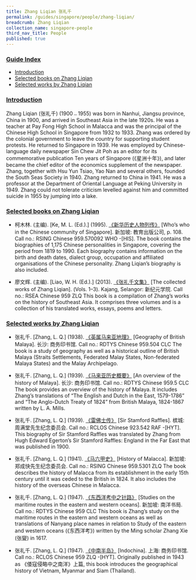 ```yaml
---
title: Zhang Liqian 张礼千
permalink: /guides/singapore/people/zhang-liqian/
breadcrumb: Zhang Liqian
collection_name: singapore-people
third_nav_title: People
published: true
---
```


### <u>Guide Index</u>

* [Introduction](#introduction)
* [Selected books on Zhang Liqian](#selected-books-on-zhang-liqian)
* [Selected works by Zhang Liqian](#selected-works-by-zhang-liqian)

### <u>Introduction</u>

Zhang Liqian (张礼千) (1900﹘1955) was born in Nanhui, Jiangsu province, China in 1900, and arrived in Southeast Asia in the late 1920s. He was a teacher at Pay Fong High School in Malacca and was the principal of the Chinese High School in Singapore from 1932 to 1933. Zhang was ordered by the colonial government to leave the country for supporting student protests. He returned to Singapore in 1939. He was employed by Chinese-language daily newspaper Sin Chew Jit Poh as an editor for its commemorative publication Ten years of Singapore (《星洲十年》), and later became the chief editor of the economics supplement of the newspaper. Zhang, together with Hsu Yun Tsiao, Yao Nan and several others, founded the South Seas Society in 1940. Zhang returned to China in 1941. He was a professor at the Department of Oriental Language at Peking University in 1949. Zhang could not tolerate criticism levelled against him and committed suicide in 1955 by jumping into a lake.


### <u>Selected books on Zhang Liqian</u>

* 柯木林. (主编). [Ke, M. L. (Ed.).] (1995). [《新华历史人物列传》](http://eservice.nlb.gov.sg/item_holding_s.aspx?bid=84500628) [Who’s who in the Chinese community of Singapore]. 新加坡: 教育出版公司, p. 108.
Call no.: RSING Chinese 959.570092 WHO -\[HIS\].
The book contains the biographies of 1,175 Chinese personalities in Singapore, covering the period from 1819 to 1990. Each biography contains information on the birth and death dates, dialect group, occupation and affiliated organisations of the Chinese personality. Zhang Liqian’s biography is also included.


* 廖文辉. (主编). [Liao, W. H. (Ed.).] (2013). [《张礼千文集》](http://eservice.nlb.gov.sg/item_holding_s.aspx?bid=200124559) [The collected works of Zhang Liqian]. (Vols. 1–3). Kajang, Selangor: 新纪元学院.
Call no.: RSEA Chinese 959 ZLQ
This book is a compilation of Zhang’s works on the history of Southeast Asia. It comprises three volumes and is a collection of his translated works, essays, poems and letters.


### <u>Selected works by Zhang Liqian</u>

* 张礼千. [Zhang, L. Q.] (1938). [《英属马来亚地理》](http://eservice.nlb.gov.sg/item_holding_s.aspx?bid=84460522) [Geography of British Malaya]. 长沙: 商务印书馆.
Call no.: RDTYS Chinese 959.504 CLC
The book is a study of geography as well as a historical outline of British Malaya (Straits Settlements, Federated Malay States, Non-federated Malaya States) and the Malay Archipelago.


* 张礼千. [Zhang, L. Q.] (1939). [《马来亚历史概要》](http://eservice.nlb.gov.sg/item_holding_s.aspx?bid=84456180) [An overview of the history of Malaya]. 长沙: 商务印书馆.
Call no.: RDTYS Chinese 959.5 CLC
The book provides an overview of the history of Malaya. It includes Zhang’s translations of “The English and Dutch in the East, 1579-1786” and “The Anglo-Dutch Treaty of 1824” from British Malaya, 1824-1867 written by L. A. Mills.


* 张礼千. [Zhang, L. Q.] (1939). [《雷佛士传》](http://eservice.nlb.gov.sg/item_holding_s.aspx?bid=84447469) [Sir Stamford Raffles]. 槟城: 周满堂先生纪念委员会.
Call no.: RCLOS Chinese 923.542 RAF -\[HYT\].
This biography of Sir Stamford Raffles was translated by Zhang from Hugh Edward Egerton’s Sir Stamford Raffles: England in the Far East that was published in 1900.


* 张礼千. [Zhang, L. Q.] (1941). [《马六甲史》](http://eservice.nlb.gov.sg/item_holding_s.aspx?bid=84560704) [History of Malacca]. 新加坡: 郑成快先生纪念委员会.
Call no.: RSING Chinese 959.5301 ZLQ
The book describes the history of Malacca from its establishment in the early 15th century until it was ceded to the British in 1824. It also includes the history of the overseas Chinese in Malacca.


* 张礼千. [Zhang, L. Q.] (1947). [《东西洋考中之针路》](http://eservice.nlb.gov.sg/item_holding_s.aspx?bid=84444280) [Studies on the maritime routes in the eastern and western oceans]. 新加坡: 南洋书局.
Call no.: RDTYS Chinese 959 CLC
This book is Zhang’s study on the maritime routes in the eastern and western oceans as well as translations of Nanyang place names in relation to Study of the eastern and western oceans (《东西洋考》) written by the Ming scholar Zhang Xie (张夑) in 1617.


* 张礼千. [Zhang, L. Q.] (1947). [《中南半岛》](http://eservice.nlb.gov.sg/item_holding_s.aspx?bid=202492536) \[Indochina\]. 上海: 商务印书馆.
Call no.: RCLOS Chinese 959 ZLQ -\[HYT\].
Originally published in 1943 as 《倭寇侵略中之南洋》上篇, this book introduces the geographical history of Vietnam, Myanmar and Siam (Thailand).